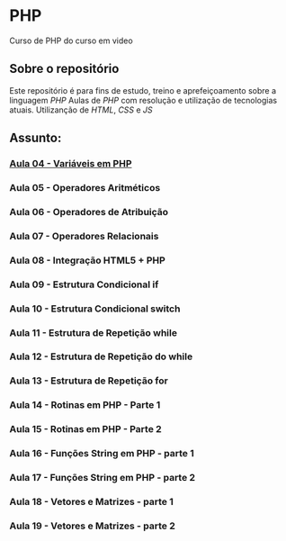 # PHP
Curso de PHP do curso em video

## Sobre o repositório
Este repositório é para fins de estudo, treino e aprefeiçoamento sobre a linguagem *PHP*
Aulas de *PHP* com resolução e utilização de tecnologias atuais.
Utilizanção de *HTML*, *CSS* e *JS*

## Assunto:
### [Aula 04 - Variáveis em PHP](https://github.com/wesleyanjosfullstack/PHP/tree/main/Aula04)
### Aula 05 - Operadores Aritméticos
### Aula 06 - Operadores de Atribuição
### Aula 07 - Operadores Relacionais
### Aula 08 - Integração HTML5 + PHP
### Aula 09 - Estrutura Condicional if
### Aula 10 - Estrutura Condicional switch
### Aula 11 - Estrutura de Repetição while
### Aula 12 - Estrutura de Repetição do while
### Aula 13 - Estrutura de Repetição for
### Aula 14 - Rotinas em PHP - Parte 1
### Aula 15 - Rotinas em PHP - Parte 2
### Aula 16 - Funções String em PHP - parte 1
### Aula 17 - Funções String em PHP - parte 2
### Aula 18 - Vetores e Matrizes - parte 1
### Aula 19 - Vetores e Matrizes - parte 2
